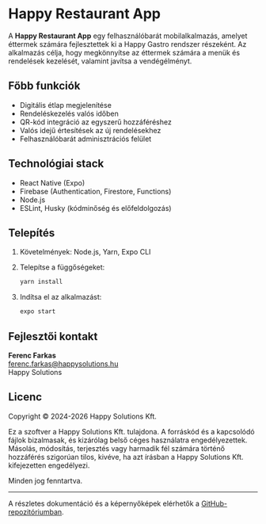 # Happy Restaurant App

A **Happy Restaurant App** egy felhasználóbarát mobilalkalmazás, amelyet éttermek számára fejlesztettek ki a Happy Gastro rendszer részeként. Az alkalmazás célja, hogy megkönnyítse az éttermek számára a menük és rendelések kezelését, valamint javítsa a vendégélményt.

## Főbb funkciók

- Digitális étlap megjelenítése
- Rendeléskezelés valós időben
- QR-kód integráció az egyszerű hozzáféréshez
- Valós idejű értesítések az új rendelésekhez
- Felhasználóbarát adminisztrációs felület

## Technológiai stack

- React Native (Expo)
- Firebase (Authentication, Firestore, Functions)
- Node.js
- ESLint, Husky (kódminőség és előfeldolgozás)

## Telepítés

1. Követelmények: Node.js, Yarn, Expo CLI
2. Telepítse a függőségeket:

   ```bash
   yarn install
   ```

3. Indítsa el az alkalmazást:

   ```bash
   expo start
   ```

## Fejlesztői kontakt

**Ferenc Farkas**  
<ferenc.farkas@happysolutions.hu>  
Happy Solutions

## Licenc

Copyright © 2024-2026 Happy Solutions Kft.

Ez a szoftver a Happy Solutions Kft. tulajdona. A forráskód és a kapcsolódó fájlok bizalmasak, és kizárólag belső céges használatra engedélyezettek. Másolás, módosítás, terjesztés vagy harmadik fél számára történő hozzáférés szigorúan tilos, kivéve, ha azt írásban a Happy Solutions Kft. kifejezetten engedélyezi.

Minden jog fenntartva.

---

A részletes dokumentáció és a képernyőképek elérhetők a [GitHub-repozitóriumban](https://github.com/ferencfarkas09/happy-restaurant-app).
